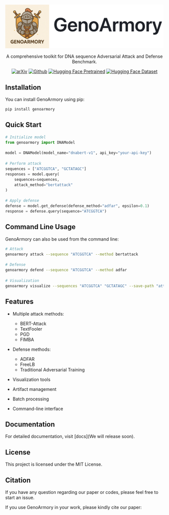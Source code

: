 
<div align="center">
  <img src="asserts/logo.jpg" alt="Image" />
</div>

<div align="center">
<p align="center">
    <p align="center">A comprehensive toolkit for DNA sequence Adversarial Attack and Defense Benchmark.
    <br>
</p>


[![arXiv](https://img.shields.io/badge/arXiv-GenoArmory-ff0000.svg?style=for-the-badge)](https://github.com/MAGICS-LAB/GenoArmory)  [![Github](https://img.shields.io/badge/GenoArmory-000000?style=for-the-badge&logo=github&logoColor=white)](https://github.com/MAGICS-LAB/GenoArmory)  [![Hugging Face Pretrained](https://huggingface.co/datasets/huggingface/badges/resolve/main/model-on-hf-md-dark.svg)](https://huggingface.co/collections/magicslabnu/gfm-67f4d4a9327ee4acdcb3806b) [![Hugging Face Dataset](https://huggingface.co/datasets/huggingface/badges/resolve/main/dataset-on-hf-md.svg)](https://huggingface.co/datasets/magicslabnu/GenoAdv) 
</div>

## Installation

You can install GenoArmory using pip:

```bash
pip install genoarmory
```

## Quick Start

```python
# Initialize model
from genoarmory import DNAModel

model = DNAModel(model_name="dnabert-v1", api_key="your-api-key")

# Perform attack
sequences = ["ATCGGTCA", "GCTATAGC"]
responses = model.query(
    sequences=sequences,
    attack_method="bertattack"
)

# Apply defense
defense = model.get_defense(defense_method="adfar", epsilon=0.1)
response = defense.query(sequence="ATCGGTCA")
```

## Command Line Usage

GenoArmory can also be used from the command line:

```bash
# Attack
genoarmory attack --sequence "ATCGGTCA" --method bertattack

# Defense
genoarmory defend --sequence "ATCGGTCA" --method adfar

# Visualization
genoarmory visualize --sequences "ATCGGTCA" "GCTATAGC" --save-path "attention.png"
```

## Features

- Multiple attack methods:

  - BERT-Attack
  - TextFooler
  - PGD
  - FIMBA

- Defense methods:

  - ADFAR
  - FreeLB
  - Traditional Adversarial Training

- Visualization tools
- Artifact management
- Batch processing
- Command-line interface

## Documentation

For detailed documentation, visit [docs](We will release soon).

## License

This project is licensed under the MIT License.

## Citation

If you have any question regarding our paper or codes, please feel free to start an issue.

If you use GenoArmory in your work, please kindly cite our paper:

```

```
